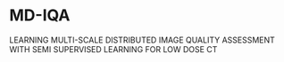 # MD-IQA
LEARNING MULTI-SCALE DISTRIBUTED IMAGE QUALITY ASSESSMENT WITH SEMI SUPERVISED LEARNING FOR LOW DOSE CT

